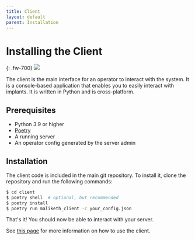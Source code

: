 ```yaml
---
title: Client
layout: default
parent: Installation
---
```


# Installing the Client
{: .fw-700}
![](../../../data/maliketh_console.png)

The client is the main interface for an operator to interact with the system. It is a console-based application that enables you to easily interact with implants. It is written in Python and is cross-platform.

## Prerequisites
* Python 3.9 or higher
* [Poetry](https://python-poetry.org/docs/#installation)
* A running server
* An operator config generated by the server admin

## Installation

The client code is included in the main git repository. To install it, clone the repository and run the following commands:

```bash
$ cd client
$ poetry shell  # optional, but recommended
$ poetry install
$ poetry run maliketh_client -c your_config.json
```

That's it! You should now be able to interact with your server.

See [this page](../client/) for more information on how to use the client.